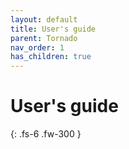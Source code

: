 ```yaml
---
layout: default
title: User's guide
parent: Tornado
nav_order: 1
has_children: true
---
```


# User's guide

{: .fs-6 .fw-300 }